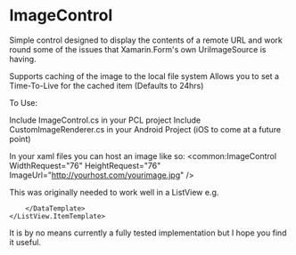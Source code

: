 ImageControl
============

Simple control designed to display the contents of a remote URL and work round some of the
issues that Xamarin.Form's own UriImageSource is having.

Supports caching of the image to the local file system
Allows you to set a Time-To-Live for the cached item (Defaults to 24hrs)

To Use:

Include ImageControl.cs in your PCL project
Include CustomImageRenderer.cs in your Android Project (iOS to come at a future point)


In your xaml files you can host an image like so:
<common:ImageControl  WidthRequest="76" HeightRequest="76" ImageUrl="http://yourhost.com/yourimage.jpg" />

This was originally needed to work well in a ListView e.g.
	
<ListView Grid.Row="1" Grid.Column="1" ItemsSource="{Binding Images}">
	<ListView.ItemTemplate>
		<DataTemplate>
			<ViewCell>
				<ViewCell.View>
					<Grid ColumnSpacing="0" RowSpacing="0" HeightRequest="46" >
						<Grid.ColumnDefinitions>
							<ColumnDefinition Width="46" />
							<ColumnDefinition Width="*" />
						</Grid.ColumnDefinitions>
						<common:ImageControl Grid.Column="0"  WidthRequest="46" HeightRequest="46" ImageUrl="{Binding Url}" UseCache="true" BackgroundColor="Red" />
						<Label Grid.Column="1" Text="{Binding Name}" />
					</Grid>
				</ViewCell.View>
			</ViewCell>

		</DataTemplate>
	</ListView.ItemTemplate>
</ListView>

It is by no means currently a fully tested implementation but I hope you find it useful.

